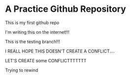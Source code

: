 # A Practice Github Repository
 This is my first github repo

I'm writing this on the internet!!!

This is the testing branch!!!


I REALL HOPE THIS DOESN'T CREATE A CONFLICT....


LET'S CREATE some CONFLICTTTTTTT


Trying to rewind

